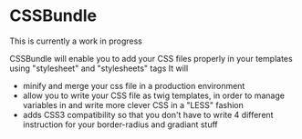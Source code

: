 # CSSBundle

This is currently a work in progress

CSSBundle will enable you to add your CSS files properly in your templates using "stylesheet" and "stylesheets" tags
It will

* minify and merge your css file in a production environment
* allow you to write your CSS file as twig templates, in order to manage variables in and write more clever CSS in a "LESS" fashion
* adds CSS3 compatibility so that you don't have to write 4 different instruction for your border-radius and gradiant stuff
